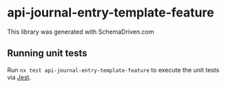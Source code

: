 
# api-journal-entry-template-feature

This library was generated with SchemaDriven.com

## Running unit tests

Run `nx test api-journal-entry-template-feature` to execute the unit tests via [Jest](https://jestjs.io).

